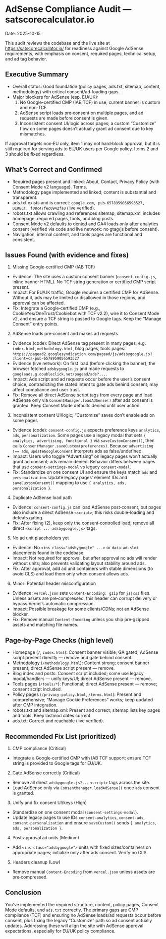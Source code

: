 # AdSense Compliance Audit — satscorecalculator.io

Date: 2025-10-15

This audit reviews the codebase and the live site at https://satscorecalculator.io/ for readiness against Google AdSense requirements, with emphasis on consent, required pages, technical setup, and ad tag behavior.

## Executive Summary

- Overall status: Good foundation (policy pages, ads.txt, sitemap, content, methodology) with critical consent/ad-loading gaps.
- Major blockers for AdSense (esp. EU/UK):
  1) No Google-certified CMP (IAB TCF) in use; current banner is custom and non‑TCF.
  2) AdSense script loads pre‑consent on multiple pages, and ad requests are made before consent is given.
  3) Inconsistent consent UI/logic across pages; a custom “Customize” flow on some pages doesn’t actually grant ad consent due to key mismatches.

If approval targets non‑EU only, item 1 may not hard‑block approval, but it is still required for serving ads to EU/UK users per Google policy. Items 2 and 3 should be fixed regardless.

## What’s Correct and Confirmed

- Required pages present and linked: About, Contact, Privacy Policy (with Consent Mode v2 language), Terms.
- Methodology page implemented and linked; content is substantial and transparent.
- ads.txt exists and is correct: `google.com, pub-6578959056593527, DIRECT, f08c47fec0942fa0` (live verified).
- robots.txt allows crawling and references sitemap; sitemap.xml includes homepage, required pages, tools, and blog posts.
- Consent Mode v2 defaults to denied and GA4 loads only after analytics consent (verified via code and live network: no gtag/js before consent).
- Navigation, internal content, and tools pages are functional and consistent.

## Issues Found (with evidence and fixes)

1) Missing Google‑certified CMP (IAB TCF)
- Evidence: The site uses a custom consent banner (`consent-config.js`, inline banner HTML). No TCF string generation or certified CMP script present.
- Impact: For EU/UK traffic, Google requires a certified CMP for AdSense. Without it, ads may be limited or disallowed in those regions, and approval can be affected.
- Fix: Integrate a Google‑certified CMP (e.g., CookieYes/OneTrust/Cookiebot with TCF v2.2), wire it to Consent Mode v2, and ensure a TCF string is passed to Google tags. Keep the “Manage Consent” entry points.

2) AdSense loads pre‑consent and makes ad requests
- Evidence (code): Direct AdSense tag present in many pages, e.g. `index.html`, `methodology.html`, blog pages, tools pages:
  `https://pagead2.googlesyndication.com/pagead/js/adsbygoogle.js?client=ca-pub-6578959056593527`
- Evidence (live network): On first load (before clicking the banner), the browser fetched `adsbygoogle.js` and made requests to `googleads.g.doubleclick.net/pagead/ads?...`.
- Impact: Ads script and ad requests occur before the user’s consent choice, contradicting the stated intent to gate ads behind consent; may affect compliance and user trust.
- Fix: Remove all direct AdSense script tags from every page and load AdSense only via `ConsentManager.loadAdSense()` after ads consent is granted. Keep Consent Mode defaults denied until user action.

3) Inconsistent consent UI/logic; “Customize” saves don’t enable ads on some pages
- Evidence (code): `consent-config.js` expects preference keys `analytics`, `ads`, `personalization`. Some pages use a legacy modal that sets `{ analytics, advertising, functional }` via `saveCustomConsent()`, then calls `ConsentManager.saveCustom(preferences)`. Because `advertising !== ads`, `updateGoogleConsent` interprets ads as false/undefined.
- Impact: Users who toggle “Advertising” on legacy pages won’t actually grant ad consent; ads remain denied. Behavior differs between pages that use `consent-settings-modal` vs legacy `consent-modal`.
- Fix: Standardize on one consent UI and ensure the keys match `ads` and `personalization`. Update legacy pages’ element IDs and `saveCustomConsent()` mapping to use `{ analytics, ads, personalization }`.

4) Duplicate AdSense load path
- Evidence: `consent-config.js` can load AdSense post‑consent, but pages also include a direct AdSense `<script>`; this risks double-loading and defeats gating.
- Fix: After fixing (2), keep only the consent‑controlled load; remove all direct `<script ... adsbygoogle.js>` tags.

5) No ad unit placeholders yet
- Evidence: No `<ins class="adsbygoogle" ...>` or `data-ad-slot` placements found in the codebase.
- Impact: Not required for approval, but after approval no ads will render without units; also prevents validating layout stability around ads.
- Fix: After approval, add ad unit containers with stable dimensions (to avoid CLS) and load them only when consent allows ads.

6) Minor: Potential header misconfiguration
- Evidence: `vercel.json` sets `Content-Encoding: gzip` for `js|css` files. Unless assets are pre‑compressed, this header can corrupt delivery or bypass Vercel’s automatic compression.
- Impact: Possible breakage for some clients/CDNs; not an AdSense blocker.
- Fix: Remove manual `Content-Encoding` unless you ship pre‑gzipped assets and matching file names.

## Page‑by‑Page Checks (high level)

- Homepage (`/`, `index.html`): Consent banner visible; GA gated; AdSense script present directly — remove and gate behind consent.
- Methodology (`/methodology.html`): Content strong; consent banner present; direct AdSense script present — remove.
- Blog index and posts: Consent script included; some use legacy modal/handlers — unify keys/UI; direct AdSense present — remove.
- Tools pages (`/tools/*`): Functional; direct AdSense present — remove; consent script included.
- Policy pages (`/privacy-policy.html`, `/terms.html`): Present and comprehensive; “Manage Cookie Preferences” works; keep updated after CMP integration.
- robots.txt and sitemap.xml: Present and correct; sitemap lists key pages and tools. Keep lastmod dates current.
- ads.txt: Correct and reachable (live verified).

## Recommended Fix List (prioritized)

1) CMP compliance (Critical)
- Integrate a Google‑certified CMP with IAB TCF support; ensure TCF string is provided to Google tags for EU/UK.

2) Gate AdSense correctly (Critical)
- Remove all direct `adsbygoogle.js?...` `<script>` tags across the site.
- Load AdSense only via `ConsentManager.loadAdSense()` once `ads` consent is granted.

3) Unify and fix consent UI/keys (High)
- Standardize on one consent modal (`consent-settings-modal`).
- Update legacy pages to use IDs `consent-analytics`, `consent-ads`, `consent-personalization` and ensure `saveCustom()` sends `{ analytics, ads, personalization }`.

4) Post‑approval ad units (Medium)
- Add `<ins class="adsbygoogle">` units with fixed sizes/containers on appropriate pages; initialize only after ads consent. Verify no CLS.

5) Headers cleanup (Low)
- Remove manual `Content-Encoding` from `vercel.json` unless assets are pre‑compressed.

## Conclusion

You’ve implemented the required structure, content, policy pages, Consent Mode defaults, and `ads.txt` correctly. The primary gaps are CMP compliance (TCF) and ensuring no AdSense loads/ad requests occur before consent, plus fixing the legacy “Customize” path so ad consent actually updates. Addressing these will align the site with AdSense approval expectations, especially for EU/UK policy compliance.
